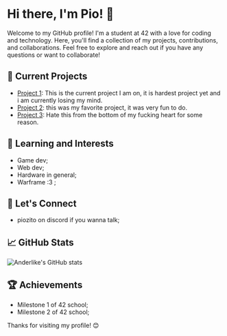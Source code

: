 # Hi there, I'm Pio! 👋

Welcome to my GitHub profile! I'm a student at 42 with a love for coding and technology. 
Here, you'll find a collection of my projects, contributions, and collaborations. 
Feel free to explore and reach out if you have any questions or want to collaborate!

## 🔭 Current Projects
- [Project 1](https://github.com/Anderlike/minishell): This is the current project I am on, it is hardest project yet and i am currently losing my mind.
- [Project 2](https://github.com/Anderlike/so_long): this was my favorite project, it was very fun to do.
- [Project 3](https://github.com/Anderlike/minitalk): Hate this from the bottom of my fucking heart for some reason.

## 🌱 Learning and Interests
- Game dev;
- Web dev;
- Hardware in general;
- Warframe :3 ;

## 💬 Let's Connect
- piozito on discord if you wanna talk;

## 📈 GitHub Stats
![Anderlike's GitHub stats](https://github-readme-stats.vercel.app/api?username=Anderlike&show_icons=true&theme=radical)

## 🏆 Achievements
- Milestone 1 of 42 school;
- Milestone 2 of 42 school;

Thanks for visiting my profile! 😊
